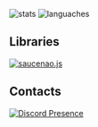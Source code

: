 ![stats](https://github-readme-stats.vercel.app/api?username=ilfey&icon_color=007fff&title_color=007fff&text_color=888&bg_color=00000000&show_icons=true&hide_border=enable&locale=ru&count_private=true&disable_animations=true&include_all_commits=true)
![languaches](https://github-readme-stats.vercel.app/api/top-langs/?username=ilfey&icon_color=007fff&title_color=007fff&text_color=888&bg_color=00000000&hide_border=enable&locale=ru&card_width=400&langs_count=8&layout=compact)

## Libraries

[![saucenao.js](https://github-readme-stats.vercel.app/api/pin/?username=ilfey&repo=SauceNao.js&icon_color=007fff&title_color=007fff&text_color=888&bg_color=00000000&card_width=500&hide_border=enable)](https://github.com/ilfey/SauceNao.js)

## Contacts

[![Discord Presence](https://lanyard-profile-readme.vercel.app/api/696281292408619039?bg=00000000)](https://discord.com/users/696281292408619039)
